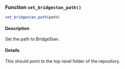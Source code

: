 ### Function `set_bridgestan_path()`

```r
set_bridgestan_path(path)
```

#### Description

Set the path to BridgeStan.

#### Details

This should point to the top-level folder of the repository.



